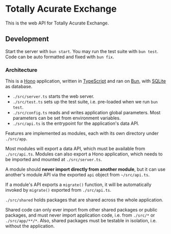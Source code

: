 # Totally Acurate Exchange

This is the web API for Totally Acurate Exchange.

## Development

Start the server with `bun start`. You may run the test suite with `bun test`. Code can be auto formatted and fixed with `bun fix`.

### Architecture

This is a [Hono](https://hono.dev/) application, written in [TypeScript](https://www.typescriptlang.org) and ran on [Bun](https://bun.sh), with [SQLite](https://www.sqlite.org) as database.

- `./src/server.ts` starts the web server.
- `./src/test.ts` sets up the test suite, i.e. pre-loaded when we run `bun test`.
- `./src/config.ts` reads and writes application global parameters. Most parameters can be set from environment variables.
- `./src/api.ts` is the entrypoint for the application's data API.

Features are implemented as modules, each with its own directory under `./src/app`.

Most modules will export a data API, which must be available from `./src/api.ts`. Modules can also export a Hono application, which needs to be imported and mounted at `./src/server.ts`.

A module should **never import directly from another module**, but it can use another's module API via the exported `api` object from `~/src/api.ts`.

If a module's API exports a `migrate()` function, it will be automatically invoked by `migrate()` exported from `./src/api.ts`.

`./src/shared` holds packages that are shared across the whole application.

Shared code can only ever import from other shared packages or public packages, and must never import application code, i.e. from `./src/*` or `./src/app/**/*`. Also, shared packages must be testable in isolation, i.e. without the application.
